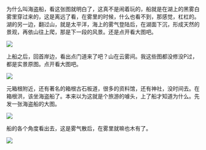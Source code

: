 为什么叫海盗船，看这张图就明白了，这真不是闹着玩的，船就是在湖上的黑雾白雾里穿过来的，这是离远了看，在雾里的时候，什么也看不到，那感觉，杠杠的。湖的另一边，翻过山，就是太平洋，海上的雾气登陆后，在湖面下沉，形成天然的景观，再依山往上爬，那是下一段的风景。还是点开看大图吧。 ​​​​

![](http://note.youdao.com/yws/res/2783/DB197757B82043719C4E1A056E358024)

上船之后，回首岸边，看出点门道来了吧？山在云雾间。我这些图都没修没P过，都是实景原图。点开看大图吧。 ​​​​

![](http://note.youdao.com/yws/res/2785/C2E1352C12544BEFB3F93468A3B409D5)

元箱根附近，还有著名的箱根古石板道，很多的资料馆，还有神社，没时间去。在箱根洪，该坐海盗船了。本来以为这就是个旅游的噱头，上了船才知道为什么。先发一张海盗船的大图。 ​​​​

![](http://note.youdao.com/yws/res/2781/50B0C948DEAC4D719DDF22924B4E1906)

船的各个角度看出去，这是雾气散后，在雾里就嘛也木有了。 ​​​​

![](http://note.youdao.com/yws/res/2787/83A8D5C2D64D4886B3C44DEE1E947845)

  


